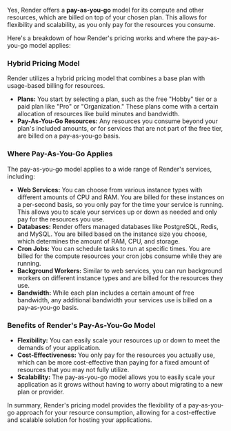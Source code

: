 Yes, Render offers a **pay-as-you-go** model for its compute and other resources, which are billed on top of your chosen plan. This allows for flexibility and scalability, as you only pay for the resources you consume.

Here's a breakdown of how Render's pricing works and where the pay-as-you-go model applies:

### **Hybrid Pricing Model**

Render utilizes a hybrid pricing model that combines a base plan with usage-based billing for resources.

* **Plans:** You start by selecting a plan, such as the free "Hobby" tier or a paid plan like "Pro" or "Organization." These plans come with a certain allocation of resources like build minutes and bandwidth.
* **Pay-As-You-Go Resources:** Any resources you consume beyond your plan's included amounts, or for services that are not part of the free tier, are billed on a pay-as-you-go basis.

### **Where Pay-As-You-Go Applies**

The pay-as-you-go model applies to a wide range of Render's services, including:

* **Web Services:** You can choose from various instance types with different amounts of CPU and RAM. You are billed for these instances on a per-second basis, so you only pay for the time your service is running. This allows you to scale your services up or down as needed and only pay for the resources you use.
* **Databases:** Render offers managed databases like PostgreSQL, Redis, and MySQL. You are billed based on the instance size you choose, which determines the amount of RAM, CPU, and storage.
* **Cron Jobs:** You can schedule tasks to run at specific times. You are billed for the compute resources your cron jobs consume while they are running.
* **Background Workers:** Similar to web services, you can run background workers on different instance types and are billed for the resources they use.
* **Bandwidth:** While each plan includes a certain amount of free bandwidth, any additional bandwidth your services use is billed on a pay-as-you-go basis.

### **Benefits of Render's Pay-As-You-Go Model**

* **Flexibility:** You can easily scale your resources up or down to meet the demands of your application.
* **Cost-Effectiveness:** You only pay for the resources you actually use, which can be more cost-effective than paying for a fixed amount of resources that you may not fully utilize.
* **Scalability:** The pay-as-you-go model allows you to easily scale your application as it grows without having to worry about migrating to a new plan or provider.

In summary, Render's pricing model provides the flexibility of a pay-as-you-go approach for your resource consumption, allowing for a cost-effective and scalable solution for hosting your applications.